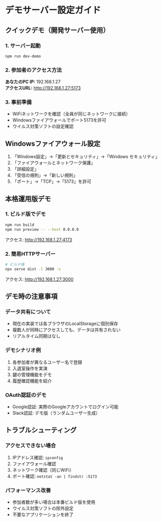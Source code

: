 # デモサーバー設定ガイド

## クイックデモ（開発サーバー使用）

### 1. サーバー起動
```bash
npm run dev-demo
```

### 2. 参加者のアクセス方法
**あなたのPC IP:** 192.168.1.27  
**アクセスURL:** http://192.168.1.27:5173

### 3. 事前準備
- WiFiネットワークを確認（全員が同じネットワークに接続）
- Windowsファイアウォールでポート5173を許可
- ウイルス対策ソフトの設定確認

## Windowsファイアウォール設定

1. 「Windows設定」→「更新とセキュリティ」→「Windows セキュリティ」
2. 「ファイアウォールとネットワーク保護」
3. 「詳細設定」
4. 「受信の規則」→「新しい規則」
5. 「ポート」→「TCP」→「5173」を許可

## 本格運用版デモ

### 1. ビルド版でデモ
```bash
npm run build
npm run preview -- --host 0.0.0.0
```
アクセス: http://192.168.1.27:4173

### 2. 簡易HTTPサーバー
```bash
# ビルド後
npx serve dist -l 3000 -s
```
アクセス: http://192.168.1.27:3000

## デモ時の注意事項

### データ共有について
- 現在の実装では各ブラウザのLocalStorageに個別保存
- 複数人が同時にアクセスしても、データは共有されない
- リアルタイム同期はなし

### デモシナリオ例
1. 各参加者が異なるユーザー名で登録
2. 入退室操作を実演
3. 鍵の管理機能をデモ
4. 履歴確認機能を紹介

### OAuth認証のデモ
- Google認証: 実際のGoogleアカウントでログイン可能
- Slack認証: デモ版（ランダムユーザー生成）

## トラブルシューティング

### アクセスできない場合
1. IPアドレス確認: `ipconfig`
2. ファイアウォール確認
3. ネットワーク確認（同じWiFi）
4. ポート確認: `netstat -an | findstr :5173`

### パフォーマンス改善
- 参加者数が多い場合は本番ビルド版を使用
- ウイルス対策ソフトの除外設定
- 不要なアプリケーションを終了